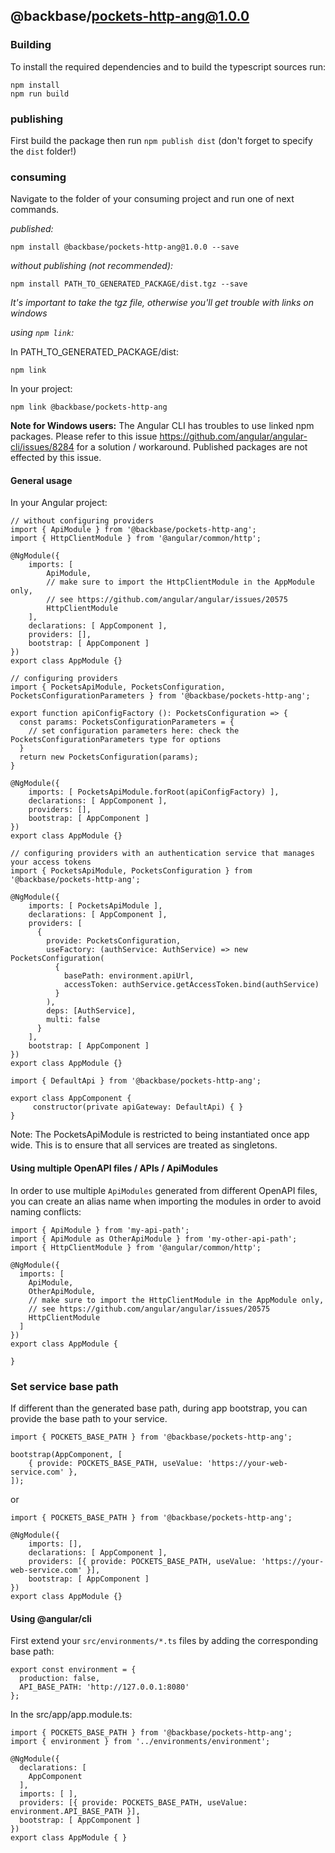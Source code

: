 ## @backbase/pockets-http-ang@1.0.0

### Building

To install the required dependencies and to build the typescript sources run:
```
npm install
npm run build
```

### publishing

First build the package then run ```npm publish dist``` (don't forget to specify the `dist` folder!)

### consuming

Navigate to the folder of your consuming project and run one of next commands.

_published:_

```
npm install @backbase/pockets-http-ang@1.0.0 --save
```

_without publishing (not recommended):_

```
npm install PATH_TO_GENERATED_PACKAGE/dist.tgz --save
```

_It's important to take the tgz file, otherwise you'll get trouble with links on windows_

_using `npm link`:_

In PATH_TO_GENERATED_PACKAGE/dist:
```
npm link
```

In your project:
```
npm link @backbase/pockets-http-ang
```

__Note for Windows users:__ The Angular CLI has troubles to use linked npm packages.
Please refer to this issue https://github.com/angular/angular-cli/issues/8284 for a solution / workaround.
Published packages are not effected by this issue.


#### General usage

In your Angular project:


```
// without configuring providers
import { ApiModule } from '@backbase/pockets-http-ang';
import { HttpClientModule } from '@angular/common/http';

@NgModule({
    imports: [
        ApiModule,
        // make sure to import the HttpClientModule in the AppModule only,
        // see https://github.com/angular/angular/issues/20575
        HttpClientModule
    ],
    declarations: [ AppComponent ],
    providers: [],
    bootstrap: [ AppComponent ]
})
export class AppModule {}
```

```
// configuring providers
import { PocketsApiModule, PocketsConfiguration, PocketsConfigurationParameters } from '@backbase/pockets-http-ang';

export function apiConfigFactory (): PocketsConfiguration => {
  const params: PocketsConfigurationParameters = {
    // set configuration parameters here: check the PocketsConfigurationParameters type for options
  }
  return new PocketsConfiguration(params);
}

@NgModule({
    imports: [ PocketsApiModule.forRoot(apiConfigFactory) ],
    declarations: [ AppComponent ],
    providers: [],
    bootstrap: [ AppComponent ]
})
export class AppModule {}
```

```
// configuring providers with an authentication service that manages your access tokens
import { PocketsApiModule, PocketsConfiguration } from '@backbase/pockets-http-ang';

@NgModule({
    imports: [ PocketsApiModule ],
    declarations: [ AppComponent ],
    providers: [
      {
        provide: PocketsConfiguration,
        useFactory: (authService: AuthService) => new PocketsConfiguration(
          {
            basePath: environment.apiUrl,
            accessToken: authService.getAccessToken.bind(authService)
          }
        ),
        deps: [AuthService],
        multi: false
      }
    ],
    bootstrap: [ AppComponent ]
})
export class AppModule {}
```

```
import { DefaultApi } from '@backbase/pockets-http-ang';

export class AppComponent {
	 constructor(private apiGateway: DefaultApi) { }
}
```

Note: The PocketsApiModule is restricted to being instantiated once app wide.
This is to ensure that all services are treated as singletons.

#### Using multiple OpenAPI files / APIs / ApiModules
In order to use multiple `ApiModules` generated from different OpenAPI files,
you can create an alias name when importing the modules
in order to avoid naming conflicts:
```
import { ApiModule } from 'my-api-path';
import { ApiModule as OtherApiModule } from 'my-other-api-path';
import { HttpClientModule } from '@angular/common/http';

@NgModule({
  imports: [
    ApiModule,
    OtherApiModule,
    // make sure to import the HttpClientModule in the AppModule only,
    // see https://github.com/angular/angular/issues/20575
    HttpClientModule
  ]
})
export class AppModule {

}
```


### Set service base path
If different than the generated base path, during app bootstrap, you can provide the base path to your service.

```
import { POCKETS_BASE_PATH } from '@backbase/pockets-http-ang';

bootstrap(AppComponent, [
    { provide: POCKETS_BASE_PATH, useValue: 'https://your-web-service.com' },
]);
```
or

```
import { POCKETS_BASE_PATH } from '@backbase/pockets-http-ang';

@NgModule({
    imports: [],
    declarations: [ AppComponent ],
    providers: [{ provide: POCKETS_BASE_PATH, useValue: 'https://your-web-service.com' }],
    bootstrap: [ AppComponent ]
})
export class AppModule {}
```


#### Using @angular/cli
First extend your `src/environments/*.ts` files by adding the corresponding base path:

```
export const environment = {
  production: false,
  API_BASE_PATH: 'http://127.0.0.1:8080'
};
```

In the src/app/app.module.ts:
```
import { POCKETS_BASE_PATH } from '@backbase/pockets-http-ang';
import { environment } from '../environments/environment';

@NgModule({
  declarations: [
    AppComponent
  ],
  imports: [ ],
  providers: [{ provide: POCKETS_BASE_PATH, useValue: environment.API_BASE_PATH }],
  bootstrap: [ AppComponent ]
})
export class AppModule { }
```
